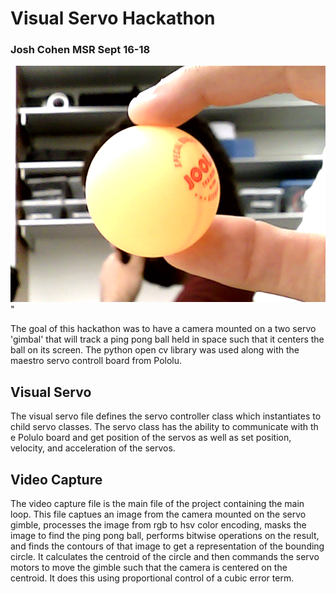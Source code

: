 # Visual Servo Hackathon
### Josh Cohen MSR Sept 16-18

<img src = "pictures/0.png">"

The goal of this hackathon was to have a camera mounted on a two servo 'gimbal' that will track a ping pong ball held in space such that it centers the ball on its screen. The python open cv library was used along with the maestro servo controll board from Pololu.

## Visual Servo 
The visual servo file defines the servo controller class which instantiates to child servo classes. The servo class has the ability to communicate with th e Polulo board and get position of the servos as well as set position, velocity, and acceleration of the servos.

## Video Capture  
The video capture file is the main file of the project containing the main loop. This file captues an image from the camera mounted on the servo gimble, processes the image from rgb to hsv color encoding, masks the image to find the ping pong ball, performs bitwise operations on the result, and finds the contours of that image to get a representation of the bounding circle. It calculates the centroid of the circle and then commands the servo motors to move the gimble such that the camera is centered on the centroid. It does this using proportional control of a cubic error term.